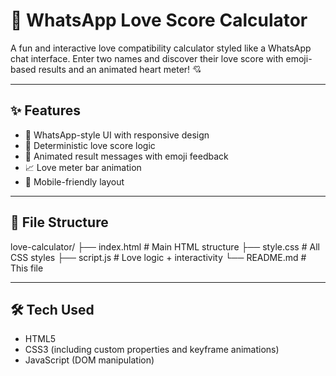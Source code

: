# 💖 WhatsApp Love Score Calculator

A fun and interactive love compatibility calculator styled like a WhatsApp chat interface. Enter two names and discover their love score with emoji-based results and an animated heart meter! 💘

---

## ✨ Features

- 🎨 WhatsApp-style UI with responsive design
- 🧠 Deterministic love score logic
- 💬 Animated result messages with emoji feedback
- 📈 Love meter bar animation
- 📱 Mobile-friendly layout

---

## 📂 File Structure

love-calculator/
├── index.html # Main HTML structure
├── style.css # All CSS styles
├── script.js # Love logic + interactivity
└── README.md # This file


---

## 🛠️ Tech Used

- HTML5
- CSS3 (including custom properties and keyframe animations)
- JavaScript (DOM manipulation)

